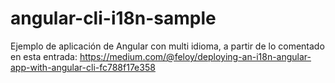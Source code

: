 # angular-cli-i18n-sample
Ejemplo de aplicación de Angular con multi idioma, a partir de lo comentado en esta entrada: <https://medium.com/@feloy/deploying-an-i18n-angular-app-with-angular-cli-fc788f17e358>
